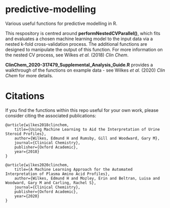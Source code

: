 # predictive-modelling
Various useful functions for predictive modelling in R.

This respository is centred around **performNestedCVParallel()**, which fits and evaluates a chosen machine learning model to the input data via a nested k-fold cross-validation process. The additional functions are designed to manipulate the output of this function. For more information on the nested CV process, see Wilkes *et al.* (2018) *Clin Chem*. 

**ClinChem_2020-317479_Supplemental_Analysis_Guide.R** provides a walkthrough of the functions on example data - see Wilkes *et al.* (2020) *Clin Chem* for more details.

# Citations
If you find the functions within this repo useful for your own work, please consider citing the associated publications:

```
@article{wilkes2018clinchem,
    title={Using Machine Learning to Aid the Interpretation of Urine Steroid Profiles},
    author={Wilkes, Edmund H and Rumsby, Gill and Woodward, Gary M},
    journal={Clinical Chemistry},
    publisher={Oxford Academic},
    year={2018}
}
```

```
@article{wilkes2020clinchem,
    title={A Machine Learning Approach for the Automated Interpretation of Plasma Amino Acid Profiles},
    author={Wilkes, Edmund H and Mozley, Erin and Beltran, Luisa and Woodward, Gary M and Carling, Rachel S},
    journal={Clinical Chemistry},
    publisher={Oxford Academic},
    year={2020}
}
```
